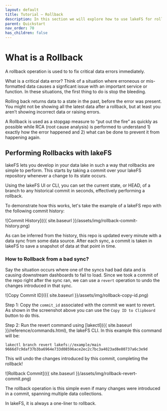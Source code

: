 ```yaml
---
layout: default 
title: Tutorial – Rollback
description: In this section we will explore how to use lakeFS for rollback operations.
parent: Quickstart
nav_order: 70
has_children: false
---
```


# What is a Rollback

A rollback operation is used to to fix critical data errors immediately.

What is a critical data error? Think of a situation where erroneous or mis-formatted data causes a signficant issue with an important service or function. In these situations, the first thing to do is stop the bleeding.

Rolling back returns data to a state in the past, before the error was present. You might not be showing all the latest data after a rollback, but at least you aren’t showing incorrect data or raising errors.

A Rollback is used as a stopgap measure to “put out the fire” as quickly as possible while RCA (root cause analysis) is performed to understand 1) exactly how the error happened and 2) what can be done to prevent it from happening again.

## Performing Rollbacks with lakeFS

lakeFS lets you develop in your data lake in such a way that rollbacks are simple to perform. This starts by taking a commit over your lakeFS repository whenever a change to its state occurs.

Using the lakeFS UI or CLI, you can set the current state, or HEAD, of a branch to any historical commit in seconds, effectively performing a rollback.

To demonstrate how this works, let's take the example of a lakeFS repo with the following commit history:

![Commit History]({{ site.baseurl }}/assets/img/rollback-commit-history.png)

As can be inferred from the history, this repo is updated every minute with a data sync from some data source. After each sync, a commit is taken in lakeFS to save a snapshot of data at that point in time.

### How to Rollback from a bad sync?

Say the situation occurs where one of the syncs had bad data and is causing downstream dashboards to fail to load. Since we took a commit of the repo right after the sync ran, we can use a `revert` operation to undo the changes introduced in that sync.

![Copy Commit ID]({{ site.baseurl }}/assets/img/rollback-copy-id.png)

Step 1: Copy the `commit_id` associated with the commit we want to revert. As shown in the screenshot above you can use the `Copy ID to Clipboard` button to do this.

Step 2: Run the revert command using [lakectl]({{ site.baseurl }}/reference/commands.html), the lakeFS CLI. In this example this command will be:

```
lakectl branch revert lakefs://example/main 9666d7c9daf37b3ba6964e733d08596ace2ec2c7bc3a4023ad8e80737a6c3e9d
```

This will undo the changes introduced by this commit, completing the rollback! 

![Rollback Commit]({{ site.baseurl }}/assets/img/rollback-revert-commit.png)

The rollback operation is this simple even if many changes were introduced in a commit, spanning multiple data collections.

In lakeFS, it is always a one-liner to rollback.
